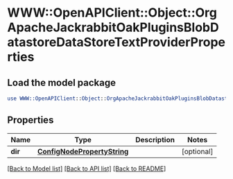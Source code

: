 # WWW::OpenAPIClient::Object::OrgApacheJackrabbitOakPluginsBlobDatastoreDataStoreTextProviderProperties

## Load the model package
```perl
use WWW::OpenAPIClient::Object::OrgApacheJackrabbitOakPluginsBlobDatastoreDataStoreTextProviderProperties;
```

## Properties
Name | Type | Description | Notes
------------ | ------------- | ------------- | -------------
**dir** | [**ConfigNodePropertyString**](ConfigNodePropertyString.md) |  | [optional] 

[[Back to Model list]](../README.md#documentation-for-models) [[Back to API list]](../README.md#documentation-for-api-endpoints) [[Back to README]](../README.md)


